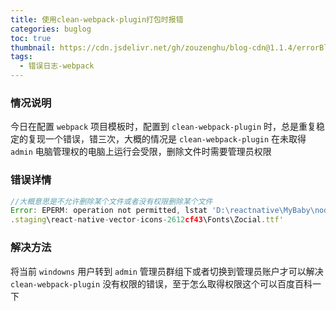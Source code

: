 ```yaml
---
title: 使用clean-webpack-plugin打包时报错
categories: buglog
toc: true
thumbnail: https://cdn.jsdelivr.net/gh/zouzenghu/blog-cdn@1.1.4/errorBlog/timg.jfif
tags:
  - 错误日志-webpack
---
```


### 情况说明

今日在配置 `webpack` 项目模板时，配置到 `clean-webpack-plugin` 时，总是重复稳定的复现一个错误，错三次，大概的情况是 `clean-webpack-plugin` 在未取得 `admin` 电脑管理权的电脑上运行会受限，删除文件时需要管理员权限

### 错误详情

```javascript
//大概意思是不允许删除某个文件或者没有权限删除某个文件
Error: EPERM: operation not permitted, lstat 'D:\reactnative\MyBaby\node_modules
.staging\react-native-vector-icons-2612cf43\Fonts\Zocial.ttf'
```

### 解决方法

将当前 `windowns` 用户转到 `admin` 管理员群组下或者切换到管理员账户才可以解决 `clean-webpack-plugin` 没有权限的错误，至于怎么取得权限这个可以百度百科一下
